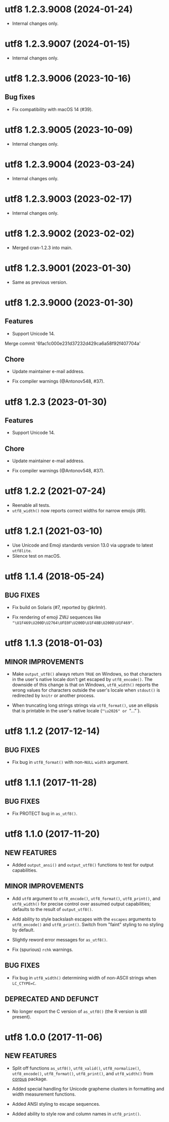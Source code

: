 <!-- NEWS.md is maintained by https://fledge.cynkra.com, contributors should not edit this file -->

# utf8 1.2.3.9008 (2024-01-24)

- Internal changes only.


# utf8 1.2.3.9007 (2024-01-15)

- Internal changes only.


# utf8 1.2.3.9006 (2023-10-16)

## Bug fixes

- Fix compatibility with macOS 14 (#39).


# utf8 1.2.3.9005 (2023-10-09)

- Internal changes only.


# utf8 1.2.3.9004 (2023-03-24)

- Internal changes only.


# utf8 1.2.3.9003 (2023-02-17)

- Internal changes only.


# utf8 1.2.3.9002 (2023-02-02)

- Merged cran-1.2.3 into main.



# utf8 1.2.3.9001 (2023-01-30)

- Same as previous version.


# utf8 1.2.3.9000 (2023-01-30)

## Features

- Support Unicode 14.

Merge commit '6fac1c000e231d37232d429ca6a58f92f407704a'

## Chore

- Update maintainer e-mail address.

- Fix compiler warnings (@Antonov548, #37).


# utf8 1.2.3 (2023-01-30)

## Features

- Support Unicode 14.

## Chore

- Update maintainer e-mail address.

- Fix compiler warnings (@Antonov548, #37).


# utf8 1.2.2 (2021-07-24)

- Reenable all tests.
- `utf8_width()` now reports correct widths for narrow emojis (#9).


# utf8 1.2.1 (2021-03-10)

- Use Unicode and Emoji standards version 13.0 via upgrade to latest `utf8lite`.
- Silence test on macOS.


# utf8 1.1.4 (2018-05-24)

## BUG FIXES

- Fix build on Solaris (#7, reported by @krlmlr).

- Fix rendering of emoji ZWJ sequences like `"\U1F469\U200D\U2764\UFE0F\U200D\U1F48B\U200D\U1F469"`.


# utf8 1.1.3 (2018-01-03)

## MINOR IMPROVEMENTS

- Make `output_utf8()` always return `TRUE` on Windows, so that characters in the user's native locale don't get escaped by `utf8_encode()`. The downside of this change is that on Windows, `utf8_width()` reports the wrong values for characters outside the user's locale when `stdout()` is redirected by `knitr` or another process.

- When truncating long strings strings via `utf8_format()`, use an ellipsis that is printable in the user's native locale (`"\u2026" or `"..."`).


# utf8 1.1.2 (2017-12-14)

## BUG FIXES

- Fix bug in `utf8_format()` with non-`NULL` `width` argument.


# utf8 1.1.1 (2017-11-28)

## BUG FIXES

- Fix PROTECT bug in `as_utf8()`.


# utf8 1.1.0 (2017-11-20)

## NEW FEATURES

- Added `output_ansi()` and `output_utf8()` functions to test for output capabilities.

## MINOR IMPROVEMENTS

- Add `utf8` argument to `utf8_encode()`, `utf8_format()`, `utf8_print()`, and `utf8_width()` for precise control over assumed output capabilities; defaults to the result of `output_utf8()`.

- Add ability to style backslash escapes with the `escapes` arguments to `utf8_encode()` and `utf8_print()`. Switch from "faint" styling to no styling by default.

- Slightly reword error messages for `as_utf8()`.

- Fix (spurious) `rchk` warnings.

## BUG FIXES

- Fix bug in `utf8_width()` determining width of non-ASCII strings when `LC_CTYPE=C`.

## DEPRECATED AND DEFUNCT

- No longer export the C version of `as_utf8()` (the R version is still present).


# utf8 1.0.0 (2017-11-06)

## NEW FEATURES

- Split off functions `as_utf8()`, `utf8_valid()`, `utf8_normalize()`, `utf8_encode()`, `utf8_format()`, `utf8_print()`, and `utf8_width()` from [corpus][corpus] package.

- Added special handling for Unicode grapheme clusters in formatting and width measurement functions.

- Added ANSI styling to escape sequences.

- Added ability to style row and column names in `utf8_print()`.


[corpus]: http://corpustext.com/ "corpus: Text Corpus Analysis"
